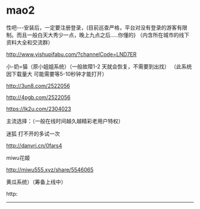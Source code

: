 # mao2
性吧---安装后，一定要注册登录，(目前巡查严格，平台对没有登录的游客有限制。而且一般白天大秀少一点，晚上九点之后.....你懂的}
（内含所在城市的线下资料大全和交流群）


http://www.yishupifabu.com/?channelCode=LND7ER


 
小-奶=猫（原小姐姐系统）（一般故障1-2 天就会恢复，不需要到出找）
（此系统因下载量大  可能需要等5-10秒钟才能打开）

http://3un8.com/2522056 

http://4pgb.com/2522056 

https://lk2u.com/2304023

主流选择：（一般在线时间越久越精彩老用户特权）

迷狐      打不开的多试一次

http://danvri.cn/0fars4

 
miwu花姬

 http://miwu555.xyz/share/5546065

 
黄瓜系统）（筹备上线中）


http:


 

 


 

------------------------------------

